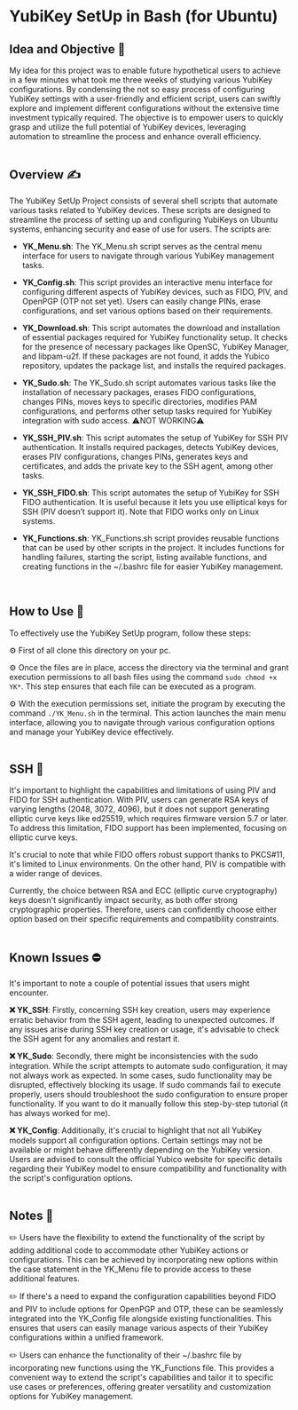 # YubiKey SetUp in Bash (for Ubuntu)

## Idea and Objective :thought_balloon:

My idea for this project was to enable future hypothetical users to achieve in a few minutes what took me three weeks of studying various YubiKey configurations. By condensing the not so easy process of configuring YubiKey settings with a user-friendly and efficient script, users can swiftly explore and implement different configurations without the extensive time investment typically required. The objective is to empower users to quickly grasp and utilize the full potential of YubiKey devices, leveraging automation to streamline the process and enhance overall efficiency.
<br><br>

## Overview  :writing_hand:

The YubiKey SetUp Project consists of several shell scripts that automate various tasks related to YubiKey devices. These scripts are designed to streamline the process of setting up and configuring YubiKeys on Ubuntu systems, enhancing security and ease of use for users. The scripts are:

- **YK_Menu.sh**: The YK_Menu.sh script serves as the central menu interface for users to navigate through various YubiKey management tasks.
  
- **YK_Config.sh**: This script provides an interactive menu interface for configuring different aspects of YubiKey devices, such as FIDO, PIV, and OpenPGP (OTP not set yet). Users can easily change PINs, erase configurations, and set various options based on their requirements.
  
- **YK_Download.sh**: This script automates the download and installation of essential packages required for YubiKey functionality setup. It checks for the presence of necessary packages like OpenSC, YubiKey Manager, and libpam-u2f. If these packages are not found, it adds the Yubico repository, updates the package list, and installs the required packages.
  
- **YK_Sudo.sh**: The YK_Sudo.sh script automates various tasks like the installation of necessary packages, erases FIDO configurations, changes PINs, moves keys to specific directories, modifies PAM configurations, and performs other setup tasks required for YubiKey integration with sudo access. :warning:NOT WORKING:warning:
  
- **YK_SSH_PIV.sh**: This script automates the setup of YubiKey for SSH PIV authentication. It installs required packages, detects YubiKey devices, erases PIV configurations, changes PINs, generates keys and certificates, and adds the private key to the SSH agent, among other tasks.
  
- **YK_SSH_FIDO.sh**: This script automates the setup of YubiKey for SSH FIDO authentication. It is useful because it lets you use elliptical keys for SSH (PIV doesn’t support it). Note that FIDO works only on Linux systems.
  
- **YK_Functions.sh**: YK_Functions.sh script provides reusable functions that can be used by other scripts in the project. It includes functions for handling failures, starting the script, listing available functions, and creating functions in the ~/.bashrc file for easier YubiKey management.
<br>

## How to Use :hammer:

To effectively use the YubiKey SetUp program, follow these steps:

:gear: First of all clone this directory on your pc.

:gear: Once the files are in place, access the directory via the terminal and grant execution permissions to all bash files using the command `sudo chmod +x YK*`. This step ensures that each file can be executed as a program.

:gear: With the execution permissions set, initiate the program by executing the command `./YK_Menu.sh` in the terminal. This action launches the main menu interface, allowing you to navigate through various configuration options and manage your YubiKey device effectively.
<br><br>

## SSH :closed_lock_with_key: 

It's important to highlight the capabilities and limitations of using PIV and FIDO for SSH authentication. With PIV, users can generate RSA keys of varying lengths (2048, 3072, 4096), but it does not support generating elliptic curve keys like ed25519, which requires firmware version 5.7 or later. To address this limitation, FIDO support has been implemented, focusing on elliptic curve keys.

It's crucial to note that while FIDO offers robust support thanks to PKCS#11, it's limited to Linux environments. On the other hand, PIV is compatible with a wider range of devices.

Currently, the choice between RSA and ECC (elliptic curve cryptography) keys doesn't significantly impact security, as both offer strong cryptographic properties. Therefore, users can confidently choose either option based on their specific requirements and compatibility constraints.
<br><br>

## Known Issues :no_entry: 

It's important to note a couple of potential issues that users might encounter.

**:x: YK_SSH**: Firstly, concerning SSH key creation, users may experience erratic behavior from the SSH agent, leading to unexpected outcomes. If any issues arise during SSH key creation or usage, it's advisable to check the SSH agent for any anomalies and restart it.

**:x: YK_Sudo**: Secondly, there might be inconsistencies with the sudo integration. While the script attempts to automate sudo configuration, it may not always work as expected. In some cases, sudo functionality may be disrupted, effectively blocking its usage. If sudo commands fail to execute properly, users should troubleshoot the sudo configuration to ensure proper functionality. If you want to do it manually follow this step-by-step tutorial (it has always worked for me).

**:x: YK_Config**: Additionally, it's crucial to highlight that not all YubiKey models support all configuration options. Certain settings may not be available or might behave differently depending on the YubiKey version. Users are advised to consult the official Yubico website for specific details regarding their YubiKey model to ensure compatibility and functionality with the script's configuration options.
<br><br>

## Notes :ledger:

:pencil2: Users have the flexibility to extend the functionality of the script by adding additional code to accommodate other YubiKey actions or configurations. This can be achieved by incorporating new options within the case statement in the YK_Menu file to provide access to these additional features.

:pencil2: If there's a need to expand the configuration capabilities beyond FIDO and PIV to include options for OpenPGP and OTP, these can be seamlessly integrated into the YK_Config file alongside existing functionalities. This ensures that users can easily manage various aspects of their YubiKey configurations within a unified framework.

:pencil2: Users can enhance the functionality of their ~/.bashrc file by incorporating new functions using the YK_Functions file. This provides a convenient way to extend the script's capabilities and tailor it to specific use cases or preferences, offering greater versatility and customization options for YubiKey management.

